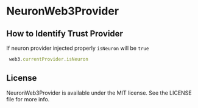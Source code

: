 # NeuronWeb3Provider

## How to Identify Trust Provider

If neuron provider injected properly `isNeuron` will be `true`

```javascript
 web3.currentProvider.isNeuron
```

## License

NeuronWeb3Provider is available under the MIT license. See the LICENSE file for more info.
